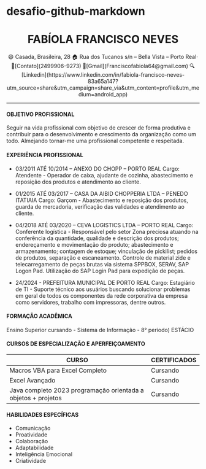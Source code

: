 # desafio-github-markdown

### 

# <Center> FABÍOLA **FRANCISCO NEVES** </center>
<div align="center">
😄 Casada, Brasileira, 28 
🏠 Rua dos Tucanos s/n – Bella Vista – Porto Real· 
📱[Contato](2499906-9273)
📧[Gmail](Franciscofabiola64@gmail.com)
🔍[Linkedin](https://www.linkedin.com/in/fabiola-francisco-neves-83a65a147?utm_source=share&utm_campaign=share_via&utm_content=profile&utm_medium=android_app) 

</div>

-----
#### OBJETIVO PROFISSIONAL

Seguir na vida profissional com objetivo de crescer de forma produtiva e contribuir para o desenvolvimento e crescimento da organização como um todo. Almejando tornar-me uma profissional competente e respeitada.


#### EXPERIÊNCIA PROFISSIONAL

- 03/2011 ATÉ 10/2014 – ANEXO DO CHOPP – PORTO REAL
Cargo: Atendente - Operador de caixa, ajudante de cozinha, abastecimento e reposição dos produtos e atendimento ao cliente.


- 01/2015 ATÉ 03/2017 – CASA DA AIBID CHOPPERIA LTDA – PENEDO ITATIAIA
Cargo: Garçom - Abastecimento e reposição dos produtos, guarda de mercadoria, verificação das validades e atendimento ao cliente.


- 04/2018 ATÉ 03/2020 – CEVA LOGISTICS LTDA – PORTO REAL
Cargo: Conferente logística - Responsável pelo setor Zona preciosa atuando na conferência da quantidade, qualidade e descrição dos produtos; endereçamento e movimentação do produto; abastecimento e armazenamento; contagem de estoque; vinculação de pickilist; pedidos de produtos, separação e escaneamento. Controle de material zide e telecarregamento de peças brutas via sistema SPPBOX, SERAV, SAP Logon Pad. Utilização do SAP Login Pad para expedição de peças.


- 24/2024 - PREFEITURA MUNICIPAL DE PORTO REAL
Cargo: Estagiário de TI - Suporte técnico aos usuários buscando solucionar problemas em geral de todos os componentes da rede corporativa da empresa como servidores, trabalho com impressoras, dentre outros.


#### FORMAÇÃO ACADÊMICA

Ensino Superior cursando - Sistema de Informação - 8° período) ESTÁCIO 


#### CURSOS DE ESPECIALIZAÇÃO E APERFEIÇOAMENTO

| CURSO   | CERTIFICADOS|
| ------  | ----------  |
| Macros VBA para Excel Completo | Cursando |
| Excel Avançado | Cursando |
| Java completo 2023 programação orientada a objetos + projetos | Cursando |

#### HABILIDADES ESPECÍFICAS

- Comunicação
- Proatividade
- Colaboração
- Adaptabilidade
- Inteligência Emocional
- Criatividade
